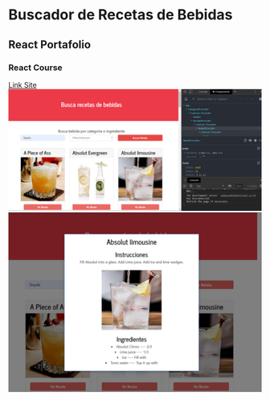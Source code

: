 # Buscador de Recetas de Bebidas

## React Portafolio

### React Course

[Link Site](https://zealous-kowalevski-379a7c.netlify.com/)
![Preview 1](./Preview_1.PNG)
![Preview 2](./Preview_2.PNG)
